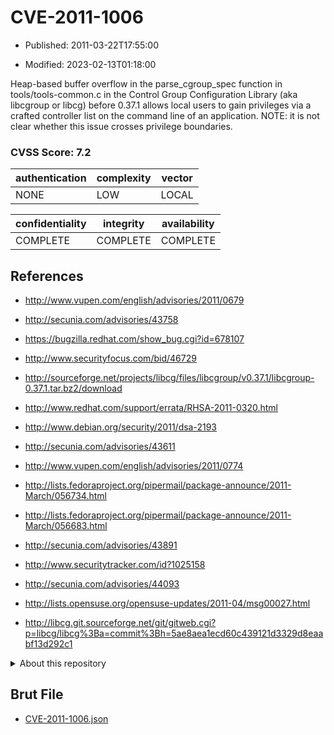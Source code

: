 # CVE-2011-1006

- Published: 2011-03-22T17:55:00

- Modified: 2023-02-13T01:18:00

Heap-based buffer overflow in the parse_cgroup_spec function in tools/tools-common.c in the Control Group Configuration Library (aka libcgroup or libcg) before 0.37.1 allows local users to gain privileges via a crafted controller list on the command line of an application. NOTE: it is not clear whether this issue crosses privilege boundaries.

### CVSS Score: **7.2**

| authentication | complexity | vector |
| --- | --- | --- |
| NONE | LOW | LOCAL |

| confidentiality | integrity | availability |
| --- | --- | --- |
| COMPLETE | COMPLETE | COMPLETE |

## References

* http://www.vupen.com/english/advisories/2011/0679

* http://secunia.com/advisories/43758

* https://bugzilla.redhat.com/show_bug.cgi?id=678107

* http://www.securityfocus.com/bid/46729

* http://sourceforge.net/projects/libcg/files/libcgroup/v0.37.1/libcgroup-0.37.1.tar.bz2/download

* http://www.redhat.com/support/errata/RHSA-2011-0320.html

* http://www.debian.org/security/2011/dsa-2193

* http://secunia.com/advisories/43611

* http://www.vupen.com/english/advisories/2011/0774

* http://lists.fedoraproject.org/pipermail/package-announce/2011-March/056734.html

* http://lists.fedoraproject.org/pipermail/package-announce/2011-March/056683.html

* http://secunia.com/advisories/43891

* http://www.securitytracker.com/id?1025158

* http://secunia.com/advisories/44093

* http://lists.opensuse.org/opensuse-updates/2011-04/msg00027.html

* http://libcg.git.sourceforge.net/git/gitweb.cgi?p=libcg/libcg%3Ba=commit%3Bh=5ae8aea1ecd60c439121d3329d8eaabf13d292c1

<details>
<summary>About this repository</summary> 

  This repository is part of the project [Live Hack CVE](https://github.com/Live-Hack-CVE). Main website can be found [www.live-hack.org](https://www.live-hack.org) 
  
  Made by [Sn0wAlice](https://github.com/Sn0wAlice) for the people that care about security and need to have a feed of the latest CVEs. Hope you enjoy it, don't forget to star the repo and follow me on [Twitter](https://twitter.com/Sn0wAlice) and [Github](https://github.com/Sn0wAlice). And that is my [personnal website](https://www.alice-snow.me/)

  - [Home Page](https://github.com/Live-Hack-CVE)
  - [Framework](https://github.com/Live-Hack-CVE/cve-framework)
  - [CVE database](https://github.com/Live-Hack-CVE/full_database)
  - [Changelog](https://github.com/Live-Hack-CVE/Changelog)
</details>

## Brut File

* [CVE-2011-1006.json](https://raw.githubusercontent.com/Live-Hack-CVE/full_database/main/cves/2011/CVE-2011-1006.json)

